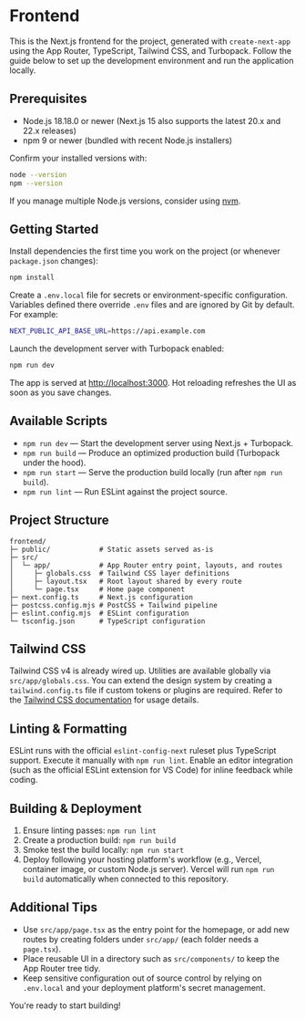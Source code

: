 # Frontend

This is the Next.js frontend for the project, generated with `create-next-app` using the App Router, TypeScript, Tailwind CSS, and Turbopack. Follow the guide below to set up the development environment and run the application locally.

## Prerequisites

- Node.js 18.18.0 or newer (Next.js 15 also supports the latest 20.x and 22.x releases)
- npm 9 or newer (bundled with recent Node.js installers)

Confirm your installed versions with:

```bash
node --version
npm --version
```

If you manage multiple Node.js versions, consider using [nvm](https://github.com/nvm-sh/nvm).

## Getting Started

Install dependencies the first time you work on the project (or whenever `package.json` changes):

```bash
npm install
```

Create a `.env.local` file for secrets or environment-specific configuration. Variables defined there override `.env` files and are ignored by Git by default. For example:

```bash
NEXT_PUBLIC_API_BASE_URL=https://api.example.com
```

Launch the development server with Turbopack enabled:

```bash
npm run dev
```

The app is served at [http://localhost:3000](http://localhost:3000). Hot reloading refreshes the UI as soon as you save changes.

## Available Scripts

- `npm run dev` — Start the development server using Next.js + Turbopack.
- `npm run build` — Produce an optimized production build (Turbopack under the hood).
- `npm run start` — Serve the production build locally (run after `npm run build`).
- `npm run lint` — Run ESLint against the project source.

## Project Structure

```
frontend/
├─ public/            # Static assets served as-is
├─ src/
│  └─ app/            # App Router entry point, layouts, and routes
│     ├─ globals.css  # Tailwind CSS layer definitions
│     ├─ layout.tsx   # Root layout shared by every route
│     └─ page.tsx     # Home page component
├─ next.config.ts     # Next.js configuration
├─ postcss.config.mjs # PostCSS + Tailwind pipeline
├─ eslint.config.mjs  # ESLint configuration
└─ tsconfig.json      # TypeScript configuration
```

## Tailwind CSS

Tailwind CSS v4 is already wired up. Utilities are available globally via `src/app/globals.css`. You can extend the design system by creating a `tailwind.config.ts` file if custom tokens or plugins are required. Refer to the [Tailwind CSS documentation](https://tailwindcss.com/docs) for usage details.

## Linting & Formatting

ESLint runs with the official `eslint-config-next` ruleset plus TypeScript support. Execute it manually with `npm run lint`. Enable an editor integration (such as the official ESLint extension for VS Code) for inline feedback while coding.

## Building & Deployment

1. Ensure linting passes: `npm run lint`
2. Create a production build: `npm run build`
3. Smoke test the build locally: `npm run start`
4. Deploy following your hosting platform's workflow (e.g., Vercel, container image, or custom Node.js server). Vercel will run `npm run build` automatically when connected to this repository.

## Additional Tips

- Use `src/app/page.tsx` as the entry point for the homepage, or add new routes by creating folders under `src/app/` (each folder needs a `page.tsx`).
- Place reusable UI in a directory such as `src/components/` to keep the App Router tree tidy.
- Keep sensitive configuration out of source control by relying on `.env.local` and your deployment platform's secret management.

You're ready to start building!
